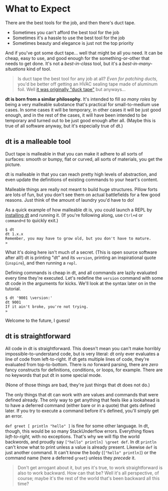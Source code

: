 # What to Expect

There are the best tools for the job, and then there's duct tape.

* Sometimes you can't afford the best tool for the job
* Sometimes it's a hassle to use the best tool for the job
* Sometimes beauty and elegance is just not the top priority

And if you've got some duct tape... well that might be all you need. It can be
cheap, easy to use, and good enough for the something-or-other that needs to
get done. It's not a _best-in-class_ tool, but it's a _best-in-many-situations_
kind of tool.

> Is duct tape the best tool for any job at all? _Even for patching ducts,_
you'd be better off getting an HVAC sealing tape made of aluminum foil.
Well [it was originally "duck tape"](../misc/duct-tape.md) but anyways...

**dt is born from a similar philosophy.** It's intended to fill _so many
roles_ by being a very malleable substance that's practical for small-to-medium
use cases. In some cases it will be temporary, in other cases it will be just
good enough, and in the rest of the cases, it will have been intended to be
temporary and turned out to be just good enough after all. (Maybe this is true
of all software anyway, but it's especially true of dt.)

## dt is a malleable tool

Duct tape is malleable in that you can make it adhere to all sorts of surfaces:
smooth or bumpy, flat or curved, all sorts of materials, you get the picture.

dt is malleable in that you can reach pretty high levels of abstraction, and
even update the definitions of existing commands to your heart's content.

Malleable things are really not meant to build huge structures. Pillow forts are
lots of fun, but you don't see them on actual battlefields for a few good
reasons. Just think of the amount of laundry you'd have to do!

As a quick example of how malleable dt is, you could launch a REPL by
[installing dt](install.md) and running it. (If you're following along, use
`Ctrl+d` or `command+d` to quickly exit.)

```
$ dt
dt 1.x.x
Remember, you may have to grow old, but you don't have to mature.
» 
```

What it's doing here isn't much of a secret. (This is open source software after
all!) dt is printing "dt" and its `version`, printing an inspirational quote
(`inspire`), and then running a `repl`.

Defining commands is cheap in dt, and all commands are lazily evaluated every
time they're executed. Let's redefine the `version` command with some dt code
in the arguments for kicks. We'll look at the syntax later on in the tutorial.

```
$ dt '9001 \version:'
dt 9001
If it ain't broke, you're not trying.
»
```

Welcome to the future, I guess!

## dt is straightforward

All code in dt is straightforward. This doesn't mean you can't make horribly
impossible-to-understand code, but is very literal: dt only ever evaluates
a line of code from left-to-right. If dt gets multiple lines of code, they're
evaluated from top-to-bottom. There is _no_ forward parsing, there are _zero_
fancy constructs for definitions, conditions, or loops, for example. There are
no keywords that put dt in some special mode.

(None of those things are bad, they're just things that dt does not do.)

The only things that dt can work with are values and commands that were defined
already. The only way to get anything that feels like a lookahead is to have a
deferred command (either bare or in a quote) that gets defined later. If you
try to execute a command before it's defined, you'll simply get an error.

`def greet [ println "hello" ]` is fine for some other language. In dt, though,
this would be so many StackUnderflow errors. Everything flows _left-to-right,_
with no exceptions. That's why we will flip the world backwords, and proudly say
`["hello" println] \greet def`. In dt `println` can't know what to print unless
a value is already present. Likewise `def` is just another command. It can't
know the body (`["hello" println]`) or the command name (here a deferred
`greet`) unless they _precede_ it.

> Don't get arrogant about it, but yes it's true, to work straightforward is
also to work backward. How can that be? Well it's all perspective, of course;
maybe it's the rest of the world that's been backward all this time?

